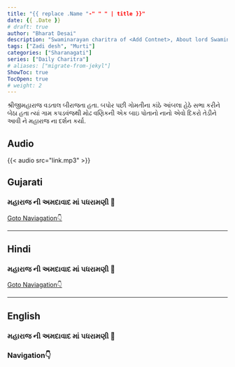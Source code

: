 ```yaml
---
title: "{{ replace .Name "-" " " | title }}"
date: {{ .Date }}
# draft: true
author: "Bharat Desai"
description: "Swaminarayan charitra of <Add Contnet>, About lord Swaminarayan"
tags: ["Zadi desh", "Murti"]
categories: ["Sharanagati"]
series: ["Daily Charitra"]
# aliases: ["migrate-from-jekyl"]
ShowToc: true
TocOpen: true
# weight: 2
---
```


<!-- this Content Here will shown id listing page till "more" tag -->
શ્રીજીમહારાજ વડતાલ બીરાજતા હતા. બપોર પછી ગોમતીના કાંઠે આંબલા હેઠે સભા કરીને બેઠા હતા ત્યાં ગામ કપડવંજથી મોઢ વણિકની એક બાઇ પોતાનો નાનો એવો દિકરો તેડીને આવી ને મહારાજ ના દર્શન કર્યા. 

<!--more-->

<!-- start Remove this if audio not available -->
## Audio
{{< audio src="link.mp3" >}}
<!-- End Audio -->

<!-- Remove this and start Content Here -->
## Gujarati
### મહારાજ ની અમદાવાદ માં પધરામણી :tada:

<!-- Remove This and add charitra Gujarati -->

[Goto Naviagation:point_down: ](#navigation)

----
## Hindi
### મહારાજ ની અમદાવાદ માં પધરામણી :tada:

<!-- Remove This and add charitra Hindi -->

[Goto Naviagation:point_down: ](#navigation)

----
## English
### મહારાજ ની અમદાવાદ માં પધરામણી :tada:

<!-- Remove This and add charitra Gujarati -->


### Navigation:point_down: